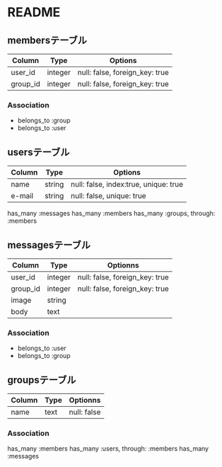 # README

## membersテーブル

|Column|Type|Options|
|------|----|-------|
|user_id|integer|null: false, foreign_key: true|
|group_id|integer|null: false, foreign_key: true|

### Association
- belongs_to :group
- belongs_to :user


## usersテーブル
|Column|Type|Options|
|------|----|-------|
|name|string|null: false, index:true, unique: true|
|e-mail|string|null: false, unique: true|

has_many :messages
has_many :members
has_many :groups, through: :members


## messagesテーブル
|Column|Type|Optionns|
|------|----|--------|
|user_id|integer|null: false, foreign_key: true|
|group_id|integer|null: false, foreign_key: true|
|image|string|
|body|text|



### Association
- belongs_to :user
- belongs_to :group



## groupsテーブル
|Column|Type|Optionns|
|------|----|--------|
|name|text|null: false|

### Association
has_many :members
has_many :users, through: :members
has_many :messages

